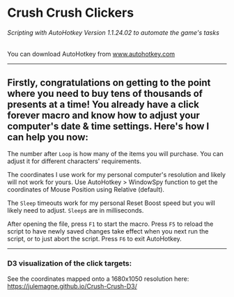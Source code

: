 # Crush Crush Clickers
###### Scripting with AutoHotkey Version 1.1.24.02 to automate the game's tasks

You can download AutoHotkey from www.autohotkey.com

---

## Firstly, congratulations on getting to the point where you need to buy tens of thousands of presents at a time!  You already have a click forever macro and know how to adjust your computer's date & time settings.  Here's how I can help you now:

The number after `Loop` is how many of the items you will purchase.  You can adjust it for different characters' requirements.

The coordinates I use work for my personal computer's resolution and likely will not work for yours.  Use AutoHotkey > WindowSpy function to get the coordinates of Mouse Position using Relative (default).  

The `Sleep` timeouts work for my personal Reset Boost speed but you will likely need to adjust.  `Sleep`s are in milliseconds. 

After opening the file, press `F1` to start the macro.  Press `F5` to reload the script to have newly saved changes take effect when you next run the script, or to just abort the script.  Press `F6` to exit AutoHotkey.

---

### D3 visualization of the click targets:

See the coordinates mapped onto a 1680x1050 resolution here: https://julemagne.github.io/Crush-Crush-D3/
